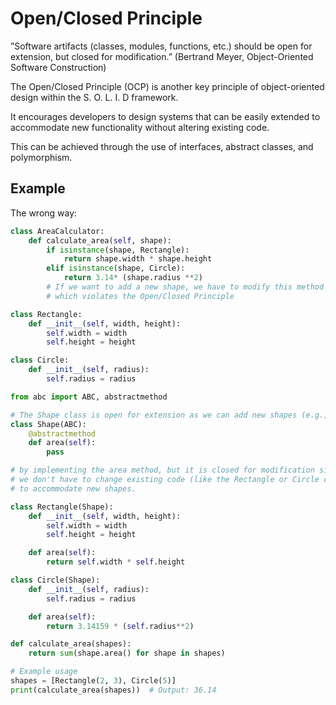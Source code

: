 # Open/Closed Principle

”Software artifacts (classes, modules, functions, etc.) should be open 
for extension, but closed for modification.” 
(Bertrand Meyer, Object-Oriented Software Construction)

The Open/Closed Principle (OCP) is another key principle of object-oriented design within the S. O. L. I. D framework.

It encourages developers to design systems that can be easily extended to accommodate new functionality without altering existing code.

This can be achieved through the use of interfaces, abstract classes, and polymorphism.

## Example

The wrong way:

```python
class AreaCalculator:
    def calculate_area(self, shape):
        if isinstance(shape, Rectangle):
            return shape.width * shape.height
        elif isinstance(shape, Circle):
            return 3.14* (shape.radius **2)
        # If we want to add a new shape, we have to modify this method
        # which violates the Open/Closed Principle

class Rectangle:
    def __init__(self, width, height):
        self.width = width
        self.height = height

class Circle:
    def __init__(self, radius):
        self.radius = radius
```



```python
from abc import ABC, abstractmethod

# The Shape class is open for extension as we can add new shapes (e.g., Triangle) 
class Shape(ABC):
    @abstractmethod
    def area(self):
        pass

# by implementing the area method, but it is closed for modification since 
# we don't have to change existing code (like the Rectangle or Circle classes) 
# to accommodate new shapes.

class Rectangle(Shape):
    def __init__(self, width, height):
        self.width = width
        self.height = height

    def area(self):
        return self.width * self.height

class Circle(Shape):
    def __init__(self, radius):
        self.radius = radius

    def area(self):
        return 3.14159 * (self.radius**2)

def calculate_area(shapes):
    return sum(shape.area() for shape in shapes)

# Example usage
shapes = [Rectangle(2, 3), Circle(5)]
print(calculate_area(shapes))  # Output: 36.14

```
